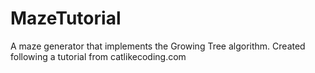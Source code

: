 # MazeTutorial
A maze generator that implements the Growing Tree algorithm. Created following a tutorial from catlikecoding.com
